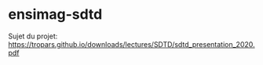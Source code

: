 # ensimag-sdtd

Sujet du projet: https://tropars.github.io/downloads/lectures/SDTD/sdtd_presentation_2020.pdf
